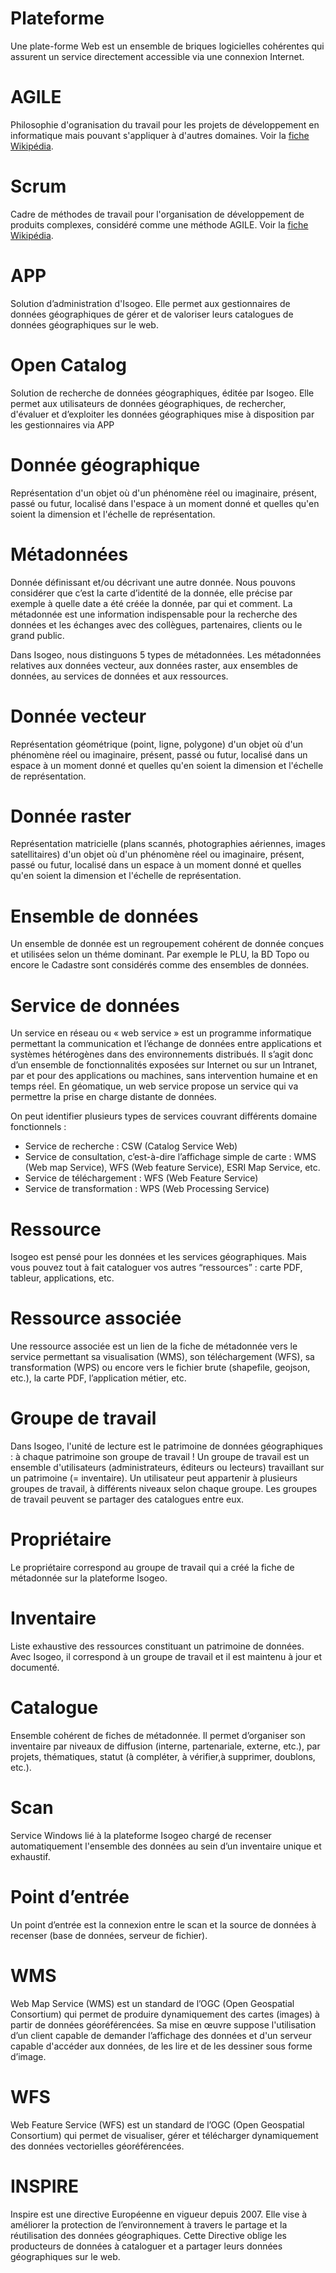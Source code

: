 # Plateforme
Une plate-forme Web est un ensemble de briques logicielles cohérentes qui assurent un service directement accessible via une connexion Internet.

# AGILE
Philosophie d'ogranisation du travail pour les projets de développement en informatique mais pouvant s'appliquer à d'autres domaines. Voir la [fiche Wikipédia](http://fr.wikipedia.org/wiki/M%C3%A9thode_agile).

# Scrum
Cadre de méthodes de travail pour l'organisation de développement de produits complexes, considéré comme une méthode AGILE. Voir la [fiche Wikipédia](http://fr.wikipedia.org/wiki/Scrum_%28m%C3%A9thode%29).

# APP
Solution d’administration d'Isogeo. Elle permet aux gestionnaires de données géographiques de gérer et de valoriser leurs catalogues de données géographiques sur le web.

# Open Catalog
Solution de recherche de données géographiques, éditée par Isogeo. Elle permet aux utilisateurs de données géographiques, de rechercher, d'évaluer et d’exploiter les données géographiques mise à disposition par les gestionnaires via APP

# Donnée géographique
Représentation d'un objet où d'un phénomène réel ou imaginaire, présent, passé ou futur, localisé dans l'espace à un moment donné et quelles qu'en soient la dimension et l'échelle de représentation.

# Métadonnées
Donnée définissant et/ou décrivant une autre donnée. Nous pouvons considérer que c’est la carte d’identité de la donnée, elle précise par exemple à quelle date a été créée la donnée, par qui et comment. La métadonnée est une information indispensable pour la recherche des données et les échanges avec des collègues, partenaires, clients ou le grand public.

Dans Isogeo, nous distinguons 5 types de métadonnées. Les métadonnées relatives aux données vecteur, aux données raster, aux ensembles de données, au services de données et aux ressources. 

# Donnée vecteur
Représentation géométrique (point, ligne, polygone) d'un objet où d'un phénomène réel ou imaginaire, présent, passé ou futur, localisé dans un espace à un moment donné et quelles qu'en soient la dimension et l'échelle de représentation.

# Donnée raster
Représentation matricielle (plans scannés, photographies aériennes, images satellitaires) d'un objet où d'un phénomène réel ou imaginaire, présent, passé ou futur, localisé dans un espace à un moment donné et quelles qu'en soient la dimension et l'échelle de représentation.

# Ensemble de données
Un ensemble de donnée est un regroupement cohérent de donnée conçues et utilisées selon un théme dominant. Par exemple le PLU, la BD Topo ou encore le Cadastre sont considérés comme des ensembles de données. 

# Service de données
Un service en réseau ou « web service » est un programme informatique permettant la communication et l’échange de données entre applications et systèmes hétérogènes dans des environnements distribués. Il s’agit donc d’un ensemble de fonctionnalités exposées sur Internet ou sur un Intranet, par et pour des applications ou machines, sans intervention humaine et en temps réel. En géomatique, un web service propose un service qui va permettre la prise en charge distante de données.

On peut identifier plusieurs types de services couvrant différents domaine fonctionnels : 
* Service de recherche : CSW (Catalog Service Web)
* Service de consultation, c’est-à-dire l’affichage simple de carte : WMS (Web map Service), WFS (Web feature Service), ESRI Map Service, etc.
* Service de téléchargement : WFS (Web Feature Service)
* Service de transformation : WPS (Web Processing Service)

# Ressource
Isogeo est pensé pour les données et les services géographiques. Mais vous pouvez tout à fait cataloguer vos autres “ressources” : carte PDF, tableur, applications, etc.

# Ressource associée
Une ressource associée est un lien de la fiche de métadonnée vers le service permettant sa visualisation (WMS), son téléchargement (WFS), sa transformation (WPS) ou encore vers le fichier brute (shapefile, geojson, etc.), la carte PDF, l’application métier, etc.

# Groupe de travail
Dans Isogeo, l'unité de lecture est le patrimoine de données géographiques : à chaque patrimoine son groupe de travail ! Un groupe de travail est un ensemble d'utilisateurs (administrateurs, éditeurs ou lecteurs) travaillant sur un patrimoine (= inventaire). Un utilisateur peut appartenir à plusieurs groupes de travail, à différents niveaux selon chaque groupe. Les groupes de travail peuvent se partager des catalogues entre eux.

# Propriétaire
Le propriétaire correspond au groupe de travail qui a créé la fiche de métadonnée sur la plateforme Isogeo.

# Inventaire
Liste exhaustive des ressources constituant un patrimoine de données. Avec Isogeo, il correspond à un groupe de travail et il est maintenu à jour et documenté.

# Catalogue
Ensemble cohérent de fiches de métadonnée. Il permet d’organiser son inventaire par niveaux de diffusion (interne, partenariale, externe, etc.), par projets, thématiques, statut (à compléter, à vérifier,à supprimer, doublons, etc.).

# Scan
Service Windows lié à la plateforme Isogeo chargé de recenser automatiquement l'ensemble des données au sein d’un inventaire unique et exhaustif.

# Point d’entrée
Un point d’entrée est la connexion entre le scan et la source de données à recenser (base de données, serveur de fichier).

# WMS
Web Map Service (WMS) est un standard de l’OGC (Open Geospatial Consortium) qui permet de produire dynamiquement des cartes (images) à partir de données géoréférencées. Sa mise en œuvre suppose l'utilisation d’un client capable de demander l’affichage des données et d'un serveur capable d'accéder aux données, de les lire et de les dessiner sous forme d’image.

# WFS
Web Feature Service (WFS) est un standard de l’OGC (Open Geospatial Consortium) qui permet de visualiser, gérer et télécharger dynamiquement des données vectorielles géoréférencées.

# INSPIRE
Inspire est une directive Européenne en vigueur depuis 2007. Elle vise à améliorer la protection de l’environnement à travers le partage et la réutilisation des données géographiques. Cette Directive oblige les producteurs de données à cataloguer et a partager leurs données géographiques sur le web.
